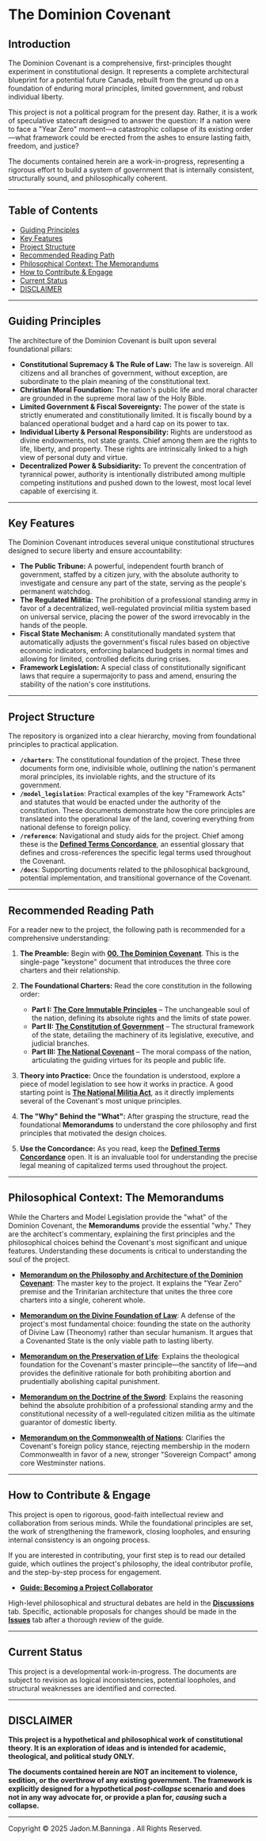 # The Dominion Covenant

## Introduction

The Dominion Covenant is a comprehensive, first-principles thought experiment in constitutional design. It represents a complete architectural blueprint for a potential future Canada, rebuilt from the ground up on a foundation of enduring moral principles, limited government, and robust individual liberty.

This project is not a political program for the present day. Rather, it is a work of speculative statecraft designed to answer the question: If a nation were to face a "Year Zero" moment—a catastrophic collapse of its existing order—what framework could be erected from the ashes to ensure lasting faith, freedom, and justice?

The documents contained herein are a work-in-progress, representing a rigorous effort to build a system of government that is internally consistent, structurally sound, and philosophically coherent.

---

## Table of Contents

- [Guiding Principles](#guiding-principles)
- [Key Features](#key-features)
- [Project Structure](#project-structure)
- [Recommended Reading Path](#recommended-reading-path)
- [Philosophical Context: The Memorandums](#philosophical-context-the-memorandums)
- [How to Contribute & Engage](#how-to-contribute--engage)
- [Current Status](#current-status)
- [DISCLAIMER](#disclaimer)

---

## Guiding Principles

The architecture of the Dominion Covenant is built upon several foundational pillars:

*   **Constitutional Supremacy & The Rule of Law:** The law is sovereign. All citizens and all branches of government, without exception, are subordinate to the plain meaning of the constitutional text.
*   **Christian Moral Foundation:** The nation's public life and moral character are grounded in the supreme moral law of the Holy Bible.
*   **Limited Government & Fiscal Sovereignty:** The power of the state is strictly enumerated and constitutionally limited. It is fiscally bound by a balanced operational budget and a hard cap on its power to tax.
*   **Individual Liberty & Personal Responsibility:** Rights are understood as divine endowments, not state grants. Chief among them are the rights to life, liberty, and property. These rights are intrinsically linked to a high view of personal duty and virtue.
*   **Decentralized Power & Subsidiarity:** To prevent the concentration of tyrannical power, authority is intentionally distributed among multiple competing institutions and pushed down to the lowest, most local level capable of exercising it.

---

## Key Features

The Dominion Covenant introduces several unique constitutional structures designed to secure liberty and ensure accountability:

*   **The Public Tribune:** A powerful, independent fourth branch of government, staffed by a citizen jury, with the absolute authority to investigate and censure any part of the state, serving as the people's permanent watchdog.
*   **The Regulated Militia:** The prohibition of a professional standing army in favor of a decentralized, well-regulated provincial militia system based on universal service, placing the power of the sword irrevocably in the hands of the people.
*   **Fiscal State Mechanism:** A constitutionally mandated system that automatically adjusts the government's fiscal rules based on objective economic indicators, enforcing balanced budgets in normal times and allowing for limited, controlled deficits during crises.
*   **Framework Legislation:** A special class of constitutionally significant laws that require a supermajority to pass and amend, ensuring the stability of the nation's core institutions.

---

## Project Structure

The repository is organized into a clear hierarchy, moving from foundational principles to practical application.

*   **`/charters`**: The constitutional foundation of the project. These three documents form one, indivisible whole, outlining the nation's permanent moral principles, its inviolable rights, and the structure of its government.
*   **`/model_legislation`**: Practical examples of the key "Framework Acts" and statutes that would be enacted under the authority of the constitution. These documents demonstrate how the core principles are translated into the operational law of the land, covering everything from national defense to foreign policy.
*   **`/reference`**: Navigational and study aids for the project. Chief among these is the **[Defined Terms Concordance](reference/Defined_Terms_Concordance.md)**, an essential glossary that defines and cross-references the specific legal terms used throughout the Covenant.
*   **`/docs`**: Supporting documents related to the philosophical background, potential implementation, and transitional governance of the Covenant.

---

## Recommended Reading Path

For a reader new to the project, the following path is recommended for a comprehensive understanding:

1.  **The Preamble:** Begin with **[00. The Dominion Covenant](charters/00.%20The%20Dominion%20Covenant.md)**. This is the single-page "keystone" document that introduces the three core charters and their relationship.

2.  **The Foundational Charters:** Read the core constitution in the following order:
    *   **Part I: [The Core Immutable Principles](charters/01.%20THE%20CORE%20IMMUTABLE%20PRINCIPLES%20OF%20THE%20CONSTITUTION%20OF%20CANADA.md)** – The unchangeable soul of the nation, defining its absolute rights and the limits of state power.
    *   **Part II: [The Constitution of Government](charters/02.%20The%20Constitution%20of%20Government.md)** – The structural framework of the state, detailing the machinery of its legislative, executive, and judicial branches.
    *   **Part III: [The National Covenant](charters/03.%20The%20National%20Covenant.md)** – The moral compass of the nation, articulating the guiding virtues for its people and public life.

3.  **Theory into Practice:** Once the foundation is understood, explore a piece of model legislation to see how it works in practice. A good starting point is **[The National Militia Act](model_legislation/The%20National%20Militia%20Act.md)**, as it directly implements several of the Covenant's most unique principles.

4.  **The "Why" Behind the "What":** After grasping the structure, read the foundational **Memorandums** to understand the core philosophy and first principles that motivated the design choices.

5.  **Use the Concordance:** As you read, keep the **[Defined Terms Concordance](reference/Defined_Terms_Concordance.md)** open. It is an invaluable tool for understanding the precise legal meaning of capitalized terms used throughout the project.

---

## Philosophical Context: The Memorandums

While the Charters and Model Legislation provide the "what" of the Dominion Covenant, the **Memorandums** provide the essential "why." They are the architect's commentary, explaining the first principles and the philosophical choices behind the Covenant's most significant and unique features. Understanding these documents is critical to understanding the soul of the project.

*   **[Memorandum on the Philosophy and Architecture of the Dominion Covenant](docs/Memorandum%20on%20the%20Philosophy%20and%20Architecture%20of%20the%20Dominion%20Covenant.md)**: The master key to the project. It explains the "Year Zero" premise and the Trinitarian architecture that unites the three core charters into a single, coherent whole.

*   **[Memorandum on the Divine Foundation of Law](docs/Memorandum%20on%20the%20Divine%20Foundation%20of%20Law.md)**: A defense of the project's most fundamental choice: founding the state on the authority of Divine Law (Theonomy) rather than secular humanism. It argues that a Covenanted State is the only viable path to lasting liberty.

*   **[Memorandum on the Preservation of Life](docs/Memorandum%20on%20the%20Preservation%20of%20Life.md)**: Explains the theological foundation for the Covenant's master principle—the sanctity of life—and provides the definitive rationale for both prohibiting abortion and prudentially abolishing capital punishment.

*   **[Memorandum on the Doctrine of the Sword](docs/Memorandum%20on%20the%20Doctrine%20of%20the%20Sword%20and%20the%20Office%20of%20the%20Citizen-Soldier.md)**: Explains the reasoning behind the absolute prohibition of a professional standing army and the constitutional necessity of a well-regulated citizen militia as the ultimate guarantor of domestic liberty.

*   **[Memorandum on the Commonwealth of Nations](docs/Memorandum%20on%20the%20Commonwealth%20of%20Nations%20and%20the%20Principle%20of%20Sovereign%20Partnership.md)**: Clarifies the Covenant's foreign policy stance, rejecting membership in the modern Commonwealth in favor of a new, stronger "Sovereign Compact" among core Westminster nations.

---

## How to Contribute & Engage

This project is open to rigorous, good-faith intellectual review and collaboration from serious minds. While the foundational principles are set, the work of strengthening the framework, closing loopholes, and ensuring internal consistency is an ongoing process.

If you are interested in contributing, your first step is to read our detailed guide, which outlines the project's philosophy, the ideal contributor profile, and the step-by-step process for engagement.

*   **[Guide: Becoming a Project Collaborator](/docs/BECOMING_A_COLLABORATOR.md)**

High-level philosophical and structural debates are held in the **[Discussions](https://github.com/YourUsername/The-Dominion-Covenant/discussions)** tab. Specific, actionable proposals for changes should be made in the **[Issues](https://github.com/YourUsername/The-Dominion-Covenant/issues)** tab after a thorough review of the guide.

---

## Current Status

This project is a developmental work-in-progress. The documents are subject to revision as logical inconsistencies, potential loopholes, and structural weaknesses are identified and corrected.

---

## **DISCLAIMER**

**This project is a hypothetical and philosophical work of constitutional theory. It is an exploration of ideas and is intended for academic, theological, and political study ONLY.**

**The documents contained herein are NOT an incitement to violence, sedition, or the overthrow of any existing government. The framework is explicitly designed for a hypothetical *post-collapse* scenario and does not in any way advocate for, or provide a plan for, *causing* such a collapse.**

---

Copyright © 2025 Jadon.M.Banninga . All Rights Reserved.